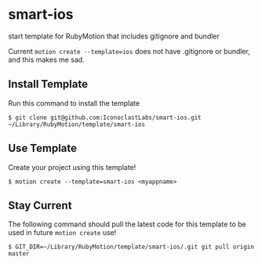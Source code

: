 smart-ios
=========

start template for RubyMotion that includes gitignore and bundler

Current `motion create --template=ios` does not have .gitignore or bundler, and this makes me sad.

## Install Template
Run this command to install the template

  `$ git clone git@github.com:IconoclastLabs/smart-ios.git ~/Library/RubyMotion/template/smart-ios`

## Use Template
Create your project using this template!

  `$ motion create --template=smart-ios <myappname>`

## Stay Current
The following command should pull the latest code for this template to be used in future `motion create` use!

  `$ GIT_DIR=~/Library/RubyMotion/template/smart-ios/.git git pull origin master`
